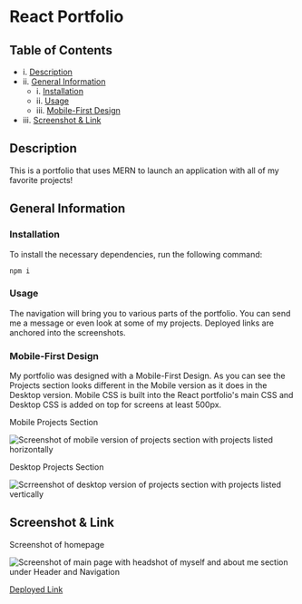 # React Portfolio

  ## Table of Contents
  
  - i. [Description](#description)
  - ii. [General Information](#general-information)
    - i. [Installation](#installation)
    - ii. [Usage](#usage)
    - iii. [Mobile-First Design](#mobile-first-design)
  - iii. [Screenshot & Link](#screenshot-&-link)

  ## Description
  
  This is a portfolio that uses MERN to launch an application with all of my favorite projects!

  ## General Information
  
  ### Installation
  
  To install the necessary dependencies, run the following command:
  
  ```npm i```

  ### Usage 
  
  The navigation will bring you to various parts of the portfolio. You can send me a message or even look at some of my projects. Deployed links are anchored into the screenshots. 
  
  ### Mobile-First Design
  
  My portfolio was designed with a Mobile-First Design. As you can see the Projects section looks different in the Mobile version as it does in the Desktop version. Mobile CSS is built into the React portfolio's main CSS and Desktop CSS is added on top for screens at least 500px. 

 Mobile Projects Section
 
 ![Screenshot of mobile version of projects section with projects listed horizontally]()
 
 Desktop Projects Section
 
 ![Scrreenshot of desktop version of projects section with projects listed vertically]()
  
## Screenshot & Link

Screenshot of homepage

![Screenshot of main page with headshot of myself and about me section under Header and Navigation]()

[Deployed Link](https://dltorrise.github.io/React-Portfolio/)
  

